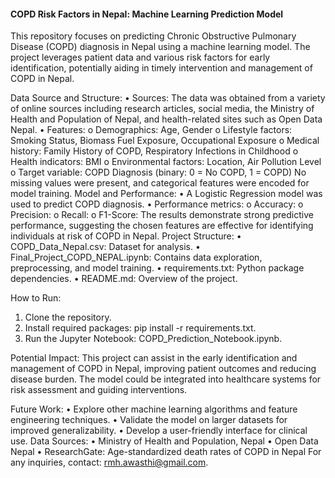 #### COPD Risk Factors in Nepal: Machine Learning Prediction Model

This repository focuses on predicting Chronic Obstructive Pulmonary Disease (COPD) diagnosis in Nepal using a machine learning model. The project leverages patient data and various risk factors for early identification, potentially aiding in timely intervention and management of COPD in Nepal.

Data Source and Structure:
•	Sources: The data was obtained from a variety of online sources including research articles, social media, the Ministry of Health and Population of Nepal, and health-related sites such as Open Data Nepal.
•	Features:
o	Demographics: Age, Gender
o	Lifestyle factors: Smoking Status, Biomass Fuel Exposure, Occupational Exposure
o	Medical history: Family History of COPD, Respiratory Infections in Childhood
o	Health indicators: BMI
o	Environmental factors: Location, Air Pollution Level
o	Target variable: COPD Diagnosis (binary: 0 = No COPD, 1 = COPD)
No missing values were present, and categorical features were encoded for model training.
Model and Performance:
•	A Logistic Regression model was used to predict COPD diagnosis.
•	Performance metrics:
o	Accuracy: 
o	Precision: 
o	Recall: 
o	F1-Score: 
The results demonstrate strong predictive performance, suggesting the chosen features are effective for identifying individuals at risk of COPD in Nepal.
Project Structure:
•	COPD_Data_Nepal.csv: Dataset for analysis.
•	Final_Project_COPD_NEPAL.ipynb: Contains data exploration, preprocessing, and model training.
•	requirements.txt: Python package dependencies.
•	README.md: Overview of the project.

How to Run:
1.	Clone the repository.
2.	Install required packages: pip install -r requirements.txt.
3.	Run the Jupyter Notebook: COPD_Prediction_Notebook.ipynb.
   
Potential Impact:
This project can assist in the early identification and management of COPD in Nepal, improving patient outcomes and reducing disease burden. The model could be integrated into healthcare systems for risk assessment and guiding interventions.

Future Work:
•	Explore other machine learning algorithms and feature engineering techniques.
•	Validate the model on larger datasets for improved generalizability.
•	Develop a user-friendly interface for clinical use.
Data Sources:
•	Ministry of Health and Population, Nepal
•	Open Data Nepal
•	ResearchGate: Age-standardized death rates of COPD in Nepal 
For any inquiries, contact: rmh.awasthi@gmail.com.

